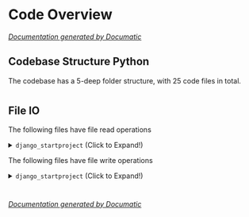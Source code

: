 # Code Overview

[_Documentation generated by Documatic_](https://www.documatic.com)

<!---Documatic-section-Codebase Structure Python-start--->
## Codebase Structure Python

The codebase has a 5-deep folder structure,
                with 25 code files in total.

# #
<!---Documatic-section-Codebase Structure Python-end--->

<!---Documatic-section-File IO-start--->
## File IO

<!---Documatic-block-file_io-start--->
The following files have file read operations

<!---Documatic-block-django_startproject-start--->
<details>
	<summary><code>django_startproject</code> (Click to Expand!)</summary>

* django_startproject.utils
</details>
<!---Documatic-block-django_startproject-end--->

The following files have file write operations

<!---Documatic-block-django_startproject-start--->
<details>
	<summary><code>django_startproject</code> (Click to Expand!)</summary>

* django_startproject.utils
</details>
<!---Documatic-block-django_startproject-end--->
<!---Documatic-block-file_io-end--->

# #
<!---Documatic-section-File IO-end--->

[_Documentation generated by Documatic_](https://www.documatic.com)